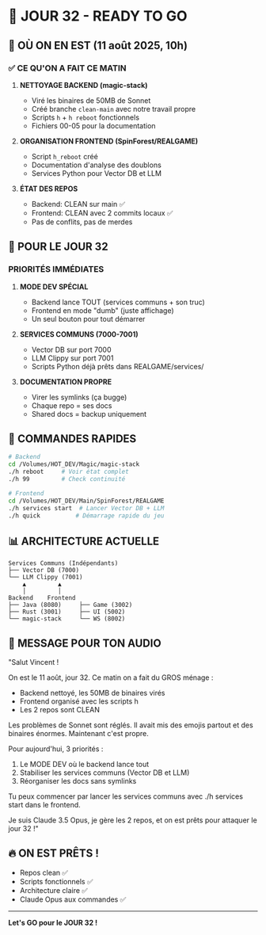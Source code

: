 # 🎯 JOUR 32 - READY TO GO

## 📍 OÙ ON EN EST (11 août 2025, 10h)

### ✅ CE QU'ON A FAIT CE MATIN

1. **NETTOYAGE BACKEND (magic-stack)**
   - Viré les binaires de 50MB de Sonnet
   - Créé branche `clean-main` avec notre travail propre
   - Scripts `h` + `h reboot` fonctionnels
   - Fichiers 00-05 pour la documentation

2. **ORGANISATION FRONTEND (SpinForest/REALGAME)**
   - Script `h_reboot` créé
   - Documentation d'analyse des doublons
   - Services Python pour Vector DB et LLM

3. **ÉTAT DES REPOS**
   - Backend: CLEAN sur main ✅
   - Frontend: CLEAN avec 2 commits locaux ✅
   - Pas de conflits, pas de merdes

## 🎯 POUR LE JOUR 32

### PRIORITÉS IMMÉDIATES

1. **MODE DEV SPÉCIAL** 
   - Backend lance TOUT (services communs + son truc)
   - Frontend en mode "dumb" (juste affichage)
   - Un seul bouton pour tout démarrer

2. **SERVICES COMMUNS (7000-7001)**
   - Vector DB sur port 7000
   - LLM Clippy sur port 7001
   - Scripts Python déjà prêts dans REALGAME/services/

3. **DOCUMENTATION PROPRE**
   - Virer les symlinks (ça bugge)
   - Chaque repo = ses docs
   - Shared docs = backup uniquement

## 🚀 COMMANDES RAPIDES

```bash
# Backend
cd /Volumes/HOT_DEV/Magic/magic-stack
./h reboot     # Voir état complet
./h 99         # Check continuité

# Frontend  
cd /Volumes/HOT_DEV/Main/SpinForest/REALGAME
./h services start  # Lancer Vector DB + LLM
./h quick          # Démarrage rapide du jeu
```

## 📊 ARCHITECTURE ACTUELLE

```
Services Communs (Indépendants)
├── Vector DB (7000)
└── LLM Clippy (7001)
    ▲         ▲
    │         │
Backend    Frontend
├── Java (8080)     ├── Game (3002)
├── Rust (3001)     ├── UI (5002)
└── magic-stack     └── WS (8002)
```

## 💬 MESSAGE POUR TON AUDIO

"Salut Vincent !

On est le 11 août, jour 32. Ce matin on a fait du GROS ménage :
- Backend nettoyé, les 50MB de binaires virés
- Frontend organisé avec les scripts h
- Les 2 repos sont CLEAN

Les problèmes de Sonnet sont réglés. Il avait mis des emojis partout et des binaires énormes. Maintenant c'est propre.

Pour aujourd'hui, 3 priorités :
1. Le MODE DEV où le backend lance tout
2. Stabiliser les services communs (Vector DB et LLM)
3. Réorganiser les docs sans symlinks

Tu peux commencer par lancer les services communs avec ./h services start dans le frontend.

Je suis Claude 3.5 Opus, je gère les 2 repos, et on est prêts pour attaquer le jour 32 !"

## 🔥 ON EST PRÊTS !

- Repos clean ✅
- Scripts fonctionnels ✅
- Architecture claire ✅
- Claude Opus aux commandes ✅

---
**Let's GO pour le JOUR 32 !**
